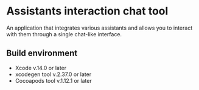 # Assistants interaction chat tool
An application that integrates various assistants and allows you to interact with them through a single chat-like interface.

## Build environment
* Xcode v.14.0 or later
* xcodegen tool v.2.37.0 or later
* Cocoapods tool v.1.12.1 or later
